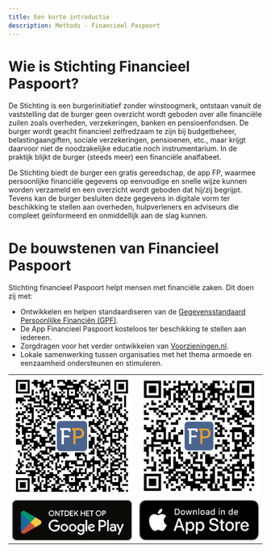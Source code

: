 ```yaml
---
title: Een korte introductie
description: Methods - Financieel Paspoort
---
```


# Wie is Stichting Financieel Paspoort?
De Stichting is een burgerinitiatief zonder winstoogmerk, ontstaan vanuit de vaststelling dat de burger geen overzicht wordt geboden over alle financiële zuilen zoals overheden, verzekeringen, banken en pensioenfondsen. De burger wordt geacht financieel zelfredzaam te zijn bij budgetbeheer, belastingaangiften, sociale verzekeringen, pensioenen, etc., maar krijgt daarvoor niet de noodzakelijke educatie noch instrumentarium. In de praktijk blijkt de burger (steeds meer) een financiële analfabeet.

De Stichting biedt de burger een gratis gereedschap, de app FP, waarmee persoonlijke financiële gegevens op eenvoudige en snelle wijze kunnen worden verzameld en een overzicht wordt geboden dat hij/zij begrijpt. Tevens kan de burger besluiten deze gegevens in digitale vorm ter beschikking te stellen aan overheden, hulpverleners en adviseurs die compleet geïnformeerd en onmiddellijk aan de slag kunnen.

# De bouwstenen van Financieel Paspoort
Stichting financieel Paspoort helpt mensen met financiële zaken. Dit doen zij met:
- Ontwikkelen en helpen standaardiseren van de [Gegevensstandaard Persoonlijke Financiën (GPF)](./02-GPF.md).
- De App Financieel Paspoort kosteloos ter beschikking te stellen aan iedereen.
- Zorgdragen voor het verder ontwikkelen van [Voorzieningen.nl](./03-VOORZIENINGEN.md).
- Lokale samenwerking tussen organisaties met het thema armoede en eenzaamheid ondersteunen en stimuleren.

|   |   |
|---|---|
|![QR-Android](../../../static/img/FP/qr-android.png)|![QR-Apple](../../../static/img/FP/qr-apple.png)|
|[![Google Play](../../../static/img/FP/google-play.png)](https://play.google.com/store/apps/details?id=nl.financieelpasspoort.mobile.app00003&hl=nl&gl=US&pli=1)|[![App Store](../../../static/img/FP/app-store.png)](https://apps.apple.com/nl/app/financieel-paspoort/id1383887961)|


